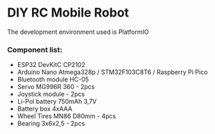# DIY RC Mobile Robot
 The development environment used is PlatformIO
### Component list:
- ESP32 DevKitC CP2102 
- Arduino Nano Atmega328p / STM32F103C8T6 / Raspberry Pi Pico
- Bluetooth module HC-05
- Servo MG996R 360 - 2pcs
- Joystick module - 2pcs
- Li-Pol battery 750mAh 3,7V
- Battery box 4xAAA 
- Wheel Tires MN86 D80mm - 4pcs
- Bearing 3x6x2,5 - 2pcs

